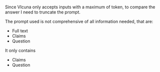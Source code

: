 Since VIcuna only accepts inputs with a maximum of token, to compare the answer I need to truncate the prompt.

The prompt used is not comprehensive of all information needed, that are:
- Full text
- Claims
- Question

It only contains
- Claims
- Question

